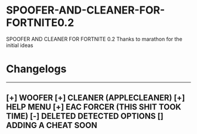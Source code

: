 # SPOOFER-AND-CLEANER-FOR-FORTNITE0.2
SPOOFER AND CLEANER FOR FORTNITE    0.2
Thanks to marathon for the initial ideas


# Changelogs
---------------------------------------------
[+] WOOFER
[+] CLEANER (APPLECLEANER)
[+] HELP MENU
[+] EAC FORCER (THIS SHIT TOOK TIME)
[-] DELETED DETECTED OPTIONS
[\] ADDING A CHEAT SOON
----------------------------------------------
